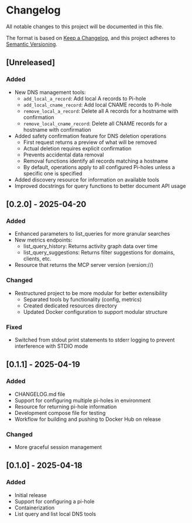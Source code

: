 # Changelog

All notable changes to this project will be documented in this file.

The format is based on [Keep a Changelog](https://keepachangelog.com/en/1.0.0/),
and this project adheres to [Semantic Versioning](https://semver.org/spec/v2.0.0.html).

## [Unreleased]

### Added
- New DNS management tools:
  - `add_local_a_record`: Add local A records to Pi-hole
  - `add_local_cname_record`: Add local CNAME records to Pi-hole
  - `remove_local_a_record`: Delete all A records for a hostname with confirmation
  - `remove_local_cname_record`: Delete all CNAME records for a hostname with confirmation
- Added safety confirmation feature for DNS deletion operations
  - First request returns a preview of what will be removed
  - Actual deletion requires explicit confirmation
  - Prevents accidental data removal
  - Removal functions identify all records matching a hostname
  - By default, operations apply to all configured Pi-holes unless a specific one is specified
- Added discovery resource for information on available tools
- Improved docstrings for query functions to better document API usage

## [0.2.0] - 2025-04-20

### Added
- Enhanced parameters to list_queries for more granular searches
- New metrics endpoints:
  - list_query_history: Returns activity graph data over time
  - list_query_suggestions: Returns filter suggestions for domains, clients, etc.
- Resource that returns the MCP server version (version://)

### Changed
- Restructured project to be more modular for better extensibility
  - Separated tools by functionality (config, metrics)
  - Created dedicated resources directory
  - Updated Docker configuration to support modular structure

### Fixed
- Switched from stdout print statements to stderr logging to prevent interference with STDIO mode

## [0.1.1] - 2025-04-19

### Added
- CHANGELOG.md file
- Support for configuring multiple pi-holes in environment
- Resource for returning pi-hole information
- Development compose file for testing
- Workflow for building and pushing to Docker Hub on release

### Changed
- More graceful session management

## [0.1.0] - 2025-04-18

### Added
- Initial release
- Support for configuring a pi-hole
- Containerization
- List query and list local DNS tools 